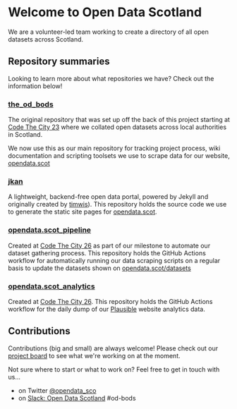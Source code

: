 # Welcome to Open Data Scotland

We are a volunteer-led team working to create a directory of all open datasets across Scotland.

## Repository summaries

Looking to learn more about what repositories we have? Check out the information below!

### [the_od_bods](https://github.com/OpenDataScotland/the_od_bods)
The original repository that was set up off the back of this project starting at [Code The City 23](https://codethecity.org/2021/06/13/3689/) where we collated open datasets across local authorities in Scotland.

We now use this as our main repository for tracking project process, wiki documentation and scripting toolsets we use to scrape data for our website, [opendata.scot](opendata.scot)

### [jkan](https://github.com/OpenDataScotland/jkan)

A lightweight, backend-free open data portal, powered by Jekyll and originally created by [timwis](https://github.com/timwis)). This repository holds the source code we use to generate the static site pages for [opendata.scot](opendata.scot).

### [opendata.scot_pipeline](https://github.com/OpenDataScotland/opendata.scot_pipeline)

Created at [Code The City 26](https://codethecity.org/what-we-do/hack-weekends/ctc26/) as part of our milestone to automate our dataset gathering process. This repository holds the GitHub Actions workflow for automatically running our data scraping scripts on a regular basis to update the datasets shown on [opendata.scot/datasets](opendata.scot)

### [opendata.scot_analytics](https://github.com/OpenDataScotland/opendata.scot_analytics)

Created at [Code The City 26](https://codethecity.org/what-we-do/hack-weekends/ctc26/). This repository holds the GitHub Actions workflow for the daily dump of our [Plausible](http://plausible.io/opendata.scot) website analytics data.

## Contributions

Contributions (big and small) are always welcome! Please check out our [project board](https://github.com/OpenDataScotland/the_od_bods/projects/1) to see what we're working on at the moment.

Not sure where to start or what to work on? Feel free to get in touch with us...
* on Twitter [@opendata_sco](https://twitter.com/opendata_sco) 
* on [Slack: Open Data Scotland](https://join.slack.com/t/opendatascotland/shared_invite/zt-yfcc64tg-xIF1cOxkWbKZqI8ZBPzkGg) #od-bods
